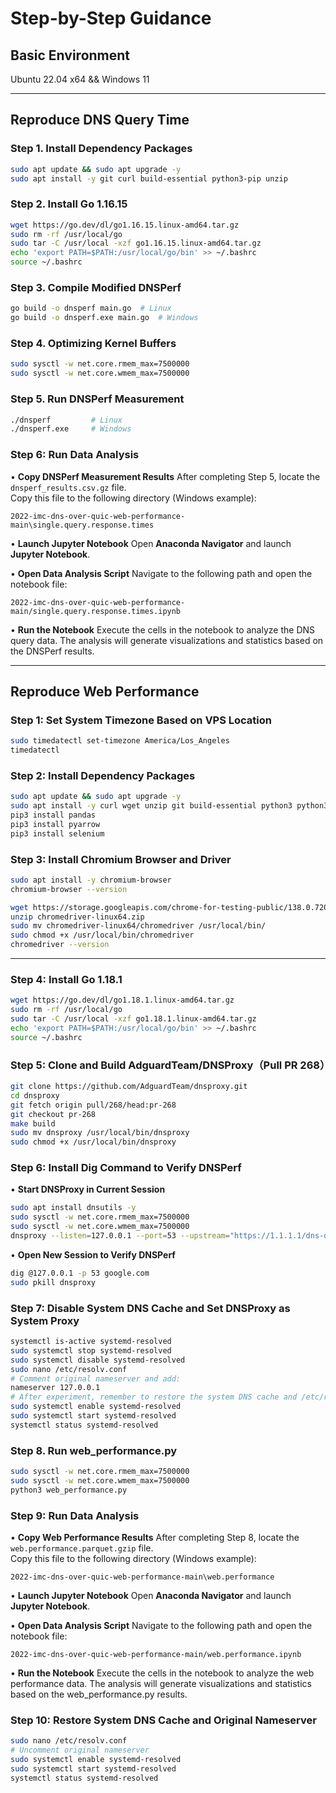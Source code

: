 # Step-by-Step Guidance

## Basic Environment

Ubuntu 22.04 x64 && Windows 11

---

## Reproduce DNS Query Time

### Step 1. Install Dependency Packages

```bash
sudo apt update && sudo apt upgrade -y
sudo apt install -y git curl build-essential python3-pip unzip
```

### Step 2. Install Go 1.16.15

```bash
wget https://go.dev/dl/go1.16.15.linux-amd64.tar.gz
sudo rm -rf /usr/local/go
sudo tar -C /usr/local -xzf go1.16.15.linux-amd64.tar.gz
echo 'export PATH=$PATH:/usr/local/go/bin' >> ~/.bashrc
source ~/.bashrc
```

### Step 3. Compile Modified DNSPerf

```bash
go build -o dnsperf main.go  # Linux
go build -o dnsperf.exe main.go  # Windows
```

### Step 4. Optimizing Kernel Buffers

```bash
sudo sysctl -w net.core.rmem_max=7500000
sudo sysctl -w net.core.wmem_max=7500000
```

### Step 5. Run DNSPerf Measurement

```bash
./dnsperf         # Linux
./dnsperf.exe     # Windows
```

### Step 6: Run Data Analysis

• **Copy DNSPerf Measurement Results**
   After completing Step 5, locate the `dnsperf_results.csv.gz` file.  
   Copy this file to the following directory (Windows example):

   ```text
   2022-imc-dns-over-quic-web-performance-main\single.query.response.times
   ```

• **Launch Jupyter Notebook**
   Open **Anaconda Navigator** and launch **Jupyter Notebook**.

• **Open Data Analysis Script**
   Navigate to the following path and open the notebook file:

   ```text
   2022-imc-dns-over-quic-web-performance-main/single.query.response.times.ipynb
   ```

• **Run the Notebook**
   Execute the cells in the notebook to analyze the DNS query data.
   The analysis will generate visualizations and statistics based on the DNSPerf results.

---

## Reproduce Web Performance

### Step 1: Set System Timezone Based on VPS Location

```bash
sudo timedatectl set-timezone America/Los_Angeles
timedatectl
```

### Step 2: Install Dependency Packages

```bash
sudo apt update && sudo apt upgrade -y
sudo apt install -y curl wget unzip git build-essential python3 python3-pip
pip3 install pandas
pip3 install pyarrow
pip3 install selenium
```

### Step 3: Install Chromium Browser and Driver

```bash
sudo apt install -y chromium-browser
chromium-browser --version
```

```bash
wget https://storage.googleapis.com/chrome-for-testing-public/138.0.7204.157/linux64/chromedriver-linux64.zip
unzip chromedriver-linux64.zip
sudo mv chromedriver-linux64/chromedriver /usr/local/bin/
sudo chmod +x /usr/local/bin/chromedriver
chromedriver --version
```

---

### Step 4: Install Go 1.18.1

```bash
wget https://go.dev/dl/go1.18.1.linux-amd64.tar.gz
sudo rm -rf /usr/local/go
sudo tar -C /usr/local -xzf go1.18.1.linux-amd64.tar.gz
echo 'export PATH=$PATH:/usr/local/go/bin' >> ~/.bashrc
source ~/.bashrc
```

### Step 5: Clone and Build AdguardTeam/DNSProxy（Pull PR 268）

```bash
git clone https://github.com/AdguardTeam/dnsproxy.git
cd dnsproxy
git fetch origin pull/268/head:pr-268
git checkout pr-268
make build
sudo mv dnsproxy /usr/local/bin/dnsproxy
sudo chmod +x /usr/local/bin/dnsproxy
```

### Step 6: Install Dig Command to Verify DNSPerf

• **Start DNSProxy in Current Session**

```bash
sudo apt install dnsutils -y
sudo sysctl -w net.core.rmem_max=7500000
sudo sysctl -w net.core.wmem_max=7500000
dnsproxy --listen=127.0.0.1 --port=53 --upstream="https://1.1.1.1/dns-query"
```

• **Open New Session to Verify DNSPerf**

```bash
dig @127.0.0.1 -p 53 google.com
sudo pkill dnsproxy
```

### Step 7: Disable System DNS Cache and Set DNSProxy as System Proxy

```bash
systemctl is-active systemd-resolved
sudo systemctl stop systemd-resolved
sudo systemctl disable systemd-resolved
sudo nano /etc/resolv.conf
# Comment original nameserver and add:
nameserver 127.0.0.1
# After experiment, remember to restore the system DNS cache and /etc/resolv.conf
sudo systemctl enable systemd-resolved
sudo systemctl start systemd-resolved
systemctl status systemd-resolved
```

### Step 8. Run web_performance.py

```bash
sudo sysctl -w net.core.rmem_max=7500000
sudo sysctl -w net.core.wmem_max=7500000
python3 web_performance.py
```

### Step 9: Run Data Analysis

• **Copy Web Performance Results**
   After completing Step 8, locate the `web.performance.parquet.gzip` file.  
   Copy this file to the following directory (Windows example):

   ```text
   2022-imc-dns-over-quic-web-performance-main\web.performance
   ```

• **Launch Jupyter Notebook**
   Open **Anaconda Navigator** and launch **Jupyter Notebook**.

• **Open Data Analysis Script**
   Navigate to the following path and open the notebook file:

   ```text
   2022-imc-dns-over-quic-web-performance-main/web.performance.ipynb
   ```

• **Run the Notebook**
   Execute the cells in the notebook to analyze the web performance data.
   The analysis will generate visualizations and statistics based on the web_performance.py results.

### Step 10: Restore System DNS Cache and Original Nameserver

```bash
sudo nano /etc/resolv.conf
# Uncomment original nameserver
sudo systemctl enable systemd-resolved
sudo systemctl start systemd-resolved
systemctl status systemd-resolved
```
